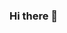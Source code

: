 ### Hi there 👋

<!--
**mdrazasalim/mdrazasalim** is a ✨ _special_ ✨ repository because its `README.md` (this file) appears on your GitHub profile.

Here are some ideas to get you started:

- 🔭 I’m now doing PhD in Electrical and Computer Engineering at UTEP.
- 👯 I’m looking to collaborate on machine learning, deep learning, and cybersecurity.
- 📫 How to reach me:mraza@miners.utep.edu

-->
